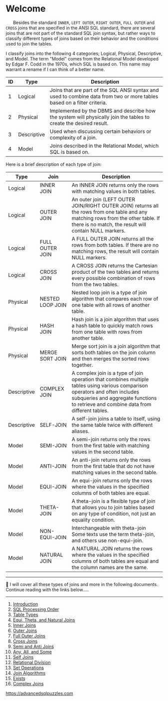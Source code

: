 # Welcome

&nbsp;&nbsp;&nbsp;&nbsp;&nbsp;&nbsp;Besides the standard `INNER`, `LEFT OUTER`, `RIGHT OUTER`, `FULL OUTER` and `CROSS` joins that are specified in the ANSI SQL standard, there are several joins that are not part of the standard SQL join syntax, but rather ways to classify different types of joins based on their behavior and the conditions used to join the tables.  

I classify joins into the following 4 categories; Logical, Physical, Descriptive, and Model.  The term "Model" comes from the Relational Model developed by Edgar F. Codd in the 1970s, which SQL is based on.  This name may warrant a rename if I can think of a better name.


| ID |    Type     |                                                          Description                                                    |
|----|-------------|-------------------------------------------------------------------------------------------------------------------------|
| 1  | Logical     | Joins that are part of the SQL ANSI syntax and used to combine data from two or more tables based on a filter criteria. | 
| 2  | Physical    | Implemented by the DBMS and describe how the system will physically join the tables to create the desired result.       |
| 3  | Descriptive | Used when discussing certain behaviors or complexity of a join.                                                         |
| 4  | Model       | Joins described in the Relational Model, which SQL is based on.                                                         |


Here is a brief description of each type of join:

|     Type    |       Join       |                                                                                                             Description                                                                                               |
|-------------|------------------|-----------------------------------------------------------------------------------------------------------------------------------------------------------------------------------------------------------------------|
| Logical     | INNER JOIN       | An INNER JOIN returns only the rows with matching values in both tables.                                                                                                                                              |
| Logical     | OUTER JOIN       | An outer join (LEFT OUTER JOIN/RIGHT OUTER JOIN) returns all the rows from one table and any matching rows from the other table. If there is no match, the result will contain NULL markers.                          |
| Logical     | FULL OUTER JOIN  | A FULL OUTER JOIN returns all the rows from both tables.  If there are no matching rows, the result will contain NULL markers.                                                                                        |
| Logical     | CROSS JOIN       | A CROSS JOIN returns the Cartesian product of the two tables and returns every possible combination of rows from the two tables.                                                                                      |
| Physical    | NESTED LOOP JOIN | Nested loop join is a type of join algorithm that compares each row of one table with all rows of another table.                                                                                                      |
| Physical    | HASH JOIN        | Hash join is a join algorithm that uses a hash table to quickly match rows from one table with rows from another table.                                                                                               |
| Physical    | MERGE SORT JOIN  | Merge sort join is a join algorithm that sorts both tables on the join column and then merges the sorted rows together.                                                                                               |
| Descriptive | COMPLEX JOIN     | A complex join is a type of join operation that combines multiple tables using various comparison operators and often includes subqueries and aggregate functions to retrieve and combine data from different tables. |
| Descriptive | SELF-JOIN        | A self-join joins a table to itself, using the same table twice with different aliases.                                                                                                                               |
| Model       | SEMI-JOIN        | A semi-join returns only the rows from the first table with matching values in the second table.                                                                                                                      |
| Model       | ANTI-JOIN        | An anti-join returns only the rows from the first table that do not have matching values in the second table.                                                                                                         |
| Model       | EQUI-JOIN        | An equi-join returns only the rows where the values in the specified columns of both tables are equal.                                                                                                                |
| Model       | THETA-JOIN       | A theta-join is a flexible type of join that allows you to join tables based on any type of condition, not just an equality condition.                                                                                |
| Model       | NON-EQUI-JOIN    | Interchangeable with theta-join  Some texts use the term theta-join, and others use non-equi-join.                                                                                                                    |
| Model       | NATURAL JOIN     | A NATURAL JOIN returns the rows where the values in the specified columns of both tables are equal and the column names are the same.                                                                                 |

---------------------------------------------------------

:electric_plug: I will cover all these types of joins and more in the following documents.  Continue reading with the links below.....

---------------------------------------------------------

1. [Introduction](01%20-%20Introduction.md)
2. [SQL Processing Order](02%20-%20SQL%20Query%20Processing%20Order.md)
3. [Table Types](03%20-%20Table%20Types.md)
4. [Equi, Theta, and Natural Joins](04%20-%20Equi%2C%20Theta%2C%20and%20Natural%20Joins.md)
5. [Inner Joins](05%20-%20Inner%20Join.md)
6. [Outer Joins](06%20-%20Outer%20Joins.md)
7. [Full Outer Joins](07%20-%20Full%20Outer%20Join.md)
8. [Cross Joins](08%20-%20Cross%20Join.md)
9. [Semi and Anti Joins](09%20-%20Semi%20and%20Anti%20Joins.md)
10. [Any, All, and Some](10%20-%20Any%2C%20All%2C%20and%20Some.md)
11. [Self Joins](11%20-%20Self%20Join.md)
12. [Relational Division](12%20-%20Relational%20Division.md)
13. [Set Operations](13%20-%20Set%20Operations.md)
14. [Join Algorithms](14%20-%20Join%20Algorithms.md)
15. [Exists](15%20-%20Exists.md)
16. [Complex Joins](16%20-%20Complex%20Joins.md)

https://advancedsqlpuzzles.com
